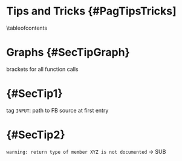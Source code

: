 Tips and Tricks  {#PagTipsTricks]
===============
\tableofcontents


# Graphs  {#SecTipGraph}

brackets for all function calls


#  {#SecTip1}

tag `INPUT`: path to FB source at first entry


#  {#SecTip2}

`warning: return type of member XYZ is not documented` -> SUB

